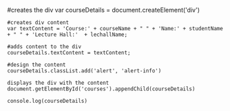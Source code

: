 #creates  the div
var courseDetails = document.createElement('div')
    
    #creates div content
    var textContent = 'Course:' + courseName + " " + 'Name:' + studentName + " " + 'Lecture Hall:'  + lechallName;
    
    #adds content to the div
    courseDetails.textContent = textContent;
    
    #design the content
    courseDetails.classList.add('alert', 'alert-info')
    
    displays the div with the content
    document.getElementById('courses').appendChild(courseDetails)

    console.log(courseDetails)